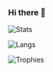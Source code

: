 ### Hi there 👋

![Stats](https://github-readme-stats.vercel.app/api?username=gabriel-milan&count_private=true&show_icons=true&hide_rank=false&theme=dark)

![Langs](https://github-readme-stats.vercel.app/api/top-langs/?username=gabriel-milan&hide=jupyter%20notebook,javascript,css,html,php,typescript&langs_count=20&layout=compact&theme=dark)

![Trophies](https://github-profile-trophy.vercel.app/?username=ryo-ma&rank=SECRET,SSS,SS,S,AAA,AA&theme=onedark)
